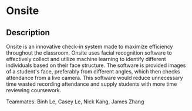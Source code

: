 # Onsite

## Description

Onsite is an innovative check-in system made to maximize efficiency throughout the classroom. Onsite uses facial recognition software to effectively collect and utilize machine learning to identify different individuals based on their face structure. The software is provided images of a student's face, preferably from different angles, which then checks attendance from a live camera. This software would reduce unnecessary time wasted recording attendance and supply students with more time reviewing coursework.


Teammates:
Binh Le, Casey Le, Nick Kang, James Zhang
